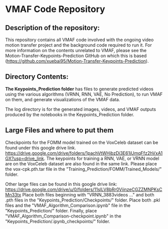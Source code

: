 # VMAF Code Repository

## Description of the repository:
This repository contains all VMAF code involved with the ongoing video motion transfer project and the background code required to run it. For more information on the contents unrelated to VMAF, please see the Motion-Transfer-Keypoints-Prediction GitHub on which this is based (https://github.com/xuebai95/Motion-Transfer-Keypoints-Prediction).

## Directory Contents:
**The Keypoints_Prediction folder** has files to generate predicted videos using the various algorithms (VRNN, RNN, VAE, No Prediction), to run VMAF on them, and generate visualizations of the VMAF data.

The log directory is for the generated images, videos, and VMAF outputs produced by the notebooks in the Keypoints_Prediction folder.

## Large Files and where to put them 
Checkpoints for the FOMM model trained on the VoxCeleb dataset can be found under this google drive link.
https://drive.google.com/drive/folders/1pachVtWHibzDi3E61jUmqFfz2hVxA1GX?usp=drive_link.
The keypoints for training a RNN, VAE, or VRNN model are on the VoxCeleb dataset are also found in the same link.
Please place the vox-cpk.pth.tar file in the "Training_Prediction/FOMM/Trained_Models/" folder.

Other large files can be found in this google drive link:
https://drive.google.com/drive/u/0/folders/11slLV8bRr0ViinzeCGZZMNPKsCMn33tx
Place both files beginning with "VRNN_3883videos ..." and both .pth files in the "Keypoints_Prediction/Checkpoints/" folder.
Place both .pkl files and the "VMAF_Algorithm_Comparison.ipynb" file in the "Keypoints_Prediction/" folder.
Finally, place "VMAF_Algorithm_Comparison-checkpoint.ipynb" in the "Keypoints_Prediction/.ipynb_checkpoints/" folder.
